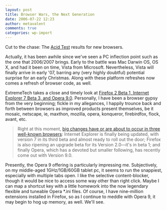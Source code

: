 ```yaml
---
layout: post
title: Browser Wars, the Next Generation
date: 2006-07-22 12:23
author: metavalent
comments: true
categories: wp-import
---
```

Cut to the chase: The <a href="http://www.extremetech.com/article2/0,1697,1990855,00.asp#acid2">Acid Test</a> results for new browsers.

Actually, it has been awhile since we've seen a PC inflection point such as the one that 2006/2007 brings.  Early to the battle was Mac Darwin OS, OS X, and had it been on time, Vista from Microsoft.  Nevertheless, Vista will finally arrive in early '07, barring any (very highly doubtful) potential surprise for an early Christmas.  Along with these platform refreshes now comes a refresh of browser code, as well.

ExtremeTech takes a close and timely look at <a href="http://www.extremetech.com/article2/0,1697,1990850,00.asp">Firefox 2 Beta 1, Internet Explorer 7 Beta 3, and Opera 9.0</a>.  Personally, I have been a browser gypsy from the very beginning;  fickle in my allegances, I happily trounce back and forth between browsers as improved products present themselves, be it mosaic, netscape, ie, maxthon, mozilla, opera, konqueror, firebirdfox, flock, avant, etc.<blockquote>Right at this moment, <a href="http://www.extremetech.com/article2/0,1697,1990850,00.asp">big changes have or are about to occur in three well-known browsers</a>: Internet Explorer is finally being updated, with version 7 in its third beta and almost ready to roll out the door; Firefox is also ripening an upgrade beta for its Version 2.0—it's in beta 1; and finally Opera, which has a devoted but smaller following, has recently come out with Version 9.0.</blockquote>Presently, the Opera 9 offering is particularly impressing me.  Subjectively, on my middle-aged 1GHz/1GB/60GB tablet pc, it seems to run the snappiest, especially with multiple tabs open.  I like the selective content-blocker, though it would be nice to access some way other than right click.  Maybe I can map a shortcut key with a little homework into the now legendary flexible and tuneable Opera *.ini files.  Of course, I have nine-million extensions installed in Firefox, so as I continue to meddle with Opera 9, it may begin to hog up memory, as well.  We'll see.
